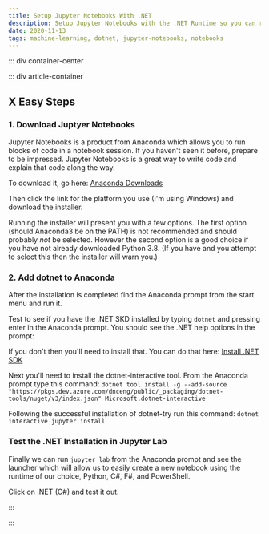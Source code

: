 ```yaml
---
title: Setup Jupyter Notebooks With .NET
description: Setup Jupyter Notebooks with the .NET Runtime so you can run .NET code in Jupyter
date: 2020-11-13
tags: machine-learning, dotnet, jupyter-notebooks, notebooks
---
```


<page-header title="Setup Jupyter Notebooks With .NET"></page-header>

::: div container-center

<picture-wrapper file-name="heroes/robotmlnet-yes" alt-text="The ML.NET logo with a robot face next to it."></picture-wrapper>

::: div article-container

## X Easy Steps

### 1. Download Juptyer Notebooks

Jupyter Notebooks is a product from Anaconda which allows you to run blocks of code in a notebook session. If you haven't seen it before, prepare to be impressed. Jupyter Notebooks is a great way to write code and explain that code along the way. 

To download it, go here: [Anaconda Downloads](https://www.anaconda.com/products/individual#download-section)

Then click the link for the platform you use (I'm using Windows) and download the installer.

Running the installer will present you with a few options. The first option (should Anaconda3 be on the PATH) is not recommended and should probably _not_ be selected. However  the second option is a good choice if you have not already downloaded Python 3.8. (If you have and you attempt to select this then the installer will warn you.)

### 2. Add dotnet to Anaconda

After the installation is completed find the Anaconda prompt from the start menu and run it. 

<picture-wrapper file-name="screen-shots/anaconda_prompt" alt-text="A screenshot of the anaconda prompt shortcut from the windows start menu."></picture-wrapper>

Test to see if you have the .NET SKD installed by typing `dotnet` and pressing enter in the Anaconda prompt. You should see the .NET help options in the prompt: 

<picture-wrapper file-name="screen-shots/dotnet-installed" alt-text="A screenshot of the anaconda prompt where dotnet SDK is shown to be installed."></picture-wrapper>

If you don't then you'll need to install that.
You can do that here: [Install .NET SDK](https://dotnet.microsoft.com/download)

Next you'll need to install the dotnet-interactive tool. From the Anaconda prompt type this command: `dotnet tool install -g --add-source "https://pkgs.dev.azure.com/dnceng/public/_packaging/dotnet-tools/nuget/v3/index.json" Microsoft.dotnet-interactive`

<picture-wrapper file-name="screen-shots/dotnet-interactive-successful-install" alt-text="A screenshot of the anaconda prompt where dotnet-interactive is successfully installed."></picture-wrapper>

Following the successful installation of dotnet-try run this command: `dotnet interactive jupyter install`

<picture-wrapper file-name="screen-shots/install-kernels-and-check" alt-text="A screenshot of the the .net kernels being installed"></picture-wrapper>

### Test the .NET Installation in Jupyter Lab

Finally we can run `jupyter lab` from the Anaconda prompt and see the launcher which will allow us to easily create a new notebook using the runtime of our choice, Python, C#, F#, and PowerShell.

<picture-wrapper file-name="screen-shots/jupyter-lab" alt-text="A screenshot of the running Jupyter lab"></picture-wrapper>

Click on .NET (C#) and test it out.

<picture-wrapper file-name="screen-shots/c-sharp-notebook-test" alt-text="A screenshot C# running in Juypter Notebooks"></picture-wrapper>

:::

:::